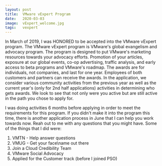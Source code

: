 ```yaml
---
layout: post
title:  VMware vExpert Program
date:   2020-03-03
image:  vExpert_welcome.jpg
tags:   vexpert
---
```

In March of 2019, I was HONORED to be accepted into the VMware vExpert program. The VMware vExpert program is VMware's global evangelism and advocacy program. The program is designed to put VMware's marketing resources towards your advocacy efforts. Promotion of your articles, exposure at our global events, co-op advertising, traffic analysis, and early access to beta programs and VMware's roadmap. The awards are for individuals, not companies, and last for one year. Employees of both customers and partners can receive the awards. In the application, we consider various community activities from the previous year as well as the current year's (only for 2nd half applications) activities in determining who gets awards. We look to see that not only were you active but are still active in the path you chose to apply for.

I was doing activities 6 months before applying in order to meet the requirements for this program. If you didn't make it into the program this time, there is another application process in June that I can help you work towards now. Reah out to me with any questions that you might have. Some of the things that I did were:
1. VMTN - Help answer questions
2. VMUG - Get your face\name out there
3. Join a Cloud Credibility Team
4. VMware Social Advocacy
5. Applied for the Customer track (before I joined PSO)